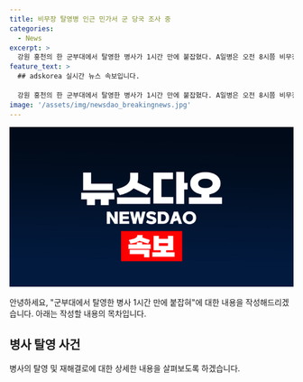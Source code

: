 ```yaml
---
title: 비무장 탈영병 인근 민가서 군 당국 조사 중
categories:
  - News
excerpt: >
  강원 홍천의 한 군부대에서 탈영한 병사가 1시간 만에 붙잡혔다. A일병은 오전 8시쯤 비무장으로 근무지를 이탈해 달아난 뒤, 9시쯤 부대에 의해 붙잡혔다. 군 당국은 탈영 원인 등을 조사 중이다.
feature_text: >
  ## adskorea 실시간 뉴스 속보입니다.

  강원 홍천의 한 군부대에서 탈영한 병사가 1시간 만에 붙잡혔다. A일병은 오전 8시쯤 비무장으로 근무지를 이탈해 달아난 뒤, 9시쯤 부대에 의해 붙잡혔다. 군 당국은 탈영 원인 등을 조사 중이다.
image: '/assets/img/newsdao_breakingnews.jpg'
---
```


<p><img src="/assets/img/newsdao_breakingnews.jpg" alt="adskorea 속보" /></p>

<p>안녕하세요, "군부대에서 탈영한 병사 1시간 만에 붙잡혀"에 대한 내용을 작성해드리겠습니다. 아래는 작성할 내용의 목차입니다.</p>

<h2 data-ke-size="size26">병사 탈영 사건</h2>

<p>병사의 탈영 및 재해결로에 대한 상세한 내용을 살펴보도록 하겠습니다. </p>

<p data-ke-size="size16">&nbsp;</p>

